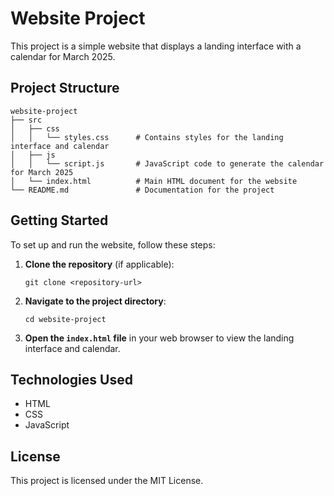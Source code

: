 # Website Project

This project is a simple website that displays a landing interface with a calendar for March 2025.

## Project Structure

```
website-project
├── src
│   ├── css
│   │   └── styles.css      # Contains styles for the landing interface and calendar
│   ├── js
│   │   └── script.js       # JavaScript code to generate the calendar for March 2025
│   └── index.html          # Main HTML document for the website
└── README.md               # Documentation for the project
```

## Getting Started

To set up and run the website, follow these steps:

1. **Clone the repository** (if applicable):
   ```
   git clone <repository-url>
   ```

2. **Navigate to the project directory**:
   ```
   cd website-project
   ```

3. **Open the `index.html` file** in your web browser to view the landing interface and calendar.

## Technologies Used

- HTML
- CSS
- JavaScript

## License

This project is licensed under the MIT License.